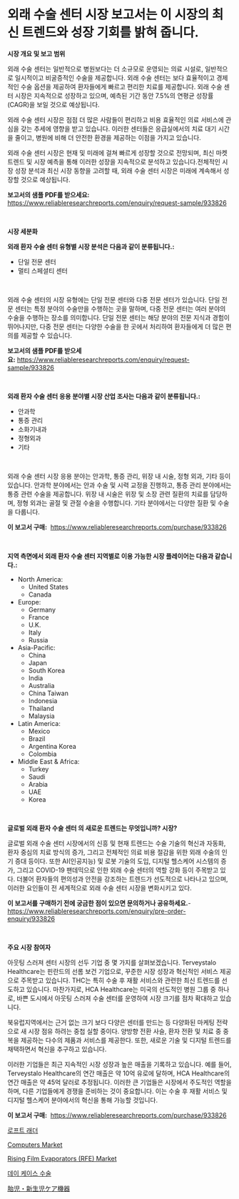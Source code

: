 <p><h1>외래 수술 센터 시장 보고서는 이 시장의 최신 트렌드와 성장 기회를 밝혀 줍니다.</h1></p><p><strong>시장 개요 및 보고 범위</strong></p>
<p><p>외래 수술 센터는 일반적으로 병원보다는 더 소규모로 운영되는 의료 시설로, 일반적으로 일시적이고 비굴증적인 수술을 제공합니다. 외래 수술 센터는 보다 효율적이고 경제적인 수술 옵션을 제공하여 환자들에게 빠르고 편리한 치료를 제공합니다. 외래 수술 센터 시장은 지속적으로 성장하고 있으며, 예측된 기간 동안 7.5%의 연평균 성장률(CAGR)을 보일 것으로 예상됩니다.</p><p>외래 수술 센터 시장은 점점 더 많은 사람들이 편리하고 비용 효율적인 의료 서비스에 관심을 갖는 추세에 영향을 받고 있습니다. 이러한 센터들은 응급실에서의 치료 대기 시간을 줄이고, 병원에 비해 더 안전한 환경을 제공하는 이점을 가지고 있습니다.</p><p>외래 수술 센터 시장은 현재 및 미래에 걸쳐 빠르게 성장할 것으로 전망되며, 최신 마켓 트렌드 및 시장 예측을 통해 이러한 성장을 지속적으로 분석하고 있습니다.전체적인 시장 성장 분석과 최신 시장 동향을 고려할 때, 외래 수술 센터 시장은 미래에 계속해서 성장할 것으로 예상됩니다.</p></p>
<p><strong>보고서의 샘플 PDF를 받으세요:</strong> <a href="https://www.reliableresearchreports.com/enquiry/request-sample/933826">https://www.reliableresearchreports.com/enquiry/request-sample/933826</a></p>
<p>&nbsp;</p>
<p><strong>시장 세분화</strong></p>
<p><strong>외래 환자 수술 센터 유형별 시장 분석은 다음과 같이 분류됩니다.:</strong></p>
<p><ul><li>단일 전문 센터</li><li>멀티 스페셜티 센터</li></ul></p>
<p>&nbsp;</p>
<p><p>외래 수술 센터의 시장 유형에는 단일 전문 센터와 다중 전문 센터가 있습니다. 단일 전문 센터는 특정 분야의 수술만을 수행하는 곳을 말하며, 다중 전문 센터는 여러 분야의 수술을 수행하는 장소를 의미합니다. 단일 전문 센터는 해당 분야의 전문 지식과 경험이 뛰어나지만, 다중 전문 센터는 다양한 수술을 한 곳에서 처리하여 환자들에게 더 많은 편의를 제공할 수 있습니다.</p></p>
<p><strong>보고서의 샘플 PDF를 받으세요:</strong>&nbsp;<a href="https://www.reliableresearchreports.com/enquiry/request-sample/933826">https://www.reliableresearchreports.com/enquiry/request-sample/933826</a></p>
<p>&nbsp;</p>
<p><strong> 외래 환자 수술 센터 응용 분야별 시장 산업 조사는 다음과 같이 분류됩니다.:</strong></p>
<p><ul><li>안과학</li><li>통증 관리</li><li>소화기내과</li><li>정형외과</li><li>기타</li></ul></p>
<p>&nbsp;</p>
<p><p>외래 수술 센터 시장 응용 분야는 안과학, 통증 관리, 위장 내 시술, 정형 외과, 기타 등이 있습니다. 안과학 분야에서는 안과 수술 및 시력 교정을 진행하고, 통증 관리 분야에서는 통증 관련 수술을 제공합니다. 위장 내 시술은 위장 및 소장 관련 질환의 치료를 담당하며, 정형 외과는 골절 및 관절 수술을 수행합니다. 기타 분야에서는 다양한 질환 및 수술을 다룹니다.</p></p>
<p><strong>이 보고서 구매:</strong>&nbsp; <a href="https://www.reliableresearchreports.com/purchase/933826">https://www.reliableresearchreports.com/purchase/933826</a></p>
<p>&nbsp;</p>
<p><strong>지역 측면에서 외래 환자 수술 센터 지역별로 이용 가능한 시장 플레이어는 다음과 같습니다.:</strong></p>
<p><ul>
    <li>
        North America:
        <ul>
            <li>United States</li>
            <li>Canada</li>
        </ul>
    </li>
    <li>
        Europe:
        <ul>
            <li>Germany</li>
            <li>France</li>
            <li>U.K.</li>
            <li>Italy</li>
            <li>Russia</li>
        </ul>
    </li>
    <li>
        Asia-Pacific:
        <ul>
            <li>China</li>
            <li>Japan</li>
            <li>South Korea</li>
            <li>India</li>
            <li>Australia</li>
            <li>China Taiwan</li>
            <li>Indonesia</li>
            <li>Thailand</li>
            <li>Malaysia</li>
        </ul>
    </li>
    <li>
        Latin America:
        <ul>
            <li>Mexico</li>
            <li>Brazil</li>
            <li>Argentina Korea</li>
            <li>Colombia</li>
        </ul>
    </li>
    <li>
        Middle East & Africa:
        <ul>
            <li>Turkey</li>
            <li>Saudi</li>
            <li>Arabia</li>
            <li>UAE</li>
            <li>Korea</li>
        </ul>
    </li>
    </ul></p>
<p>&nbsp;</p>
<p><strong>글로벌 외래 환자 수술 센터 의 새로운 트렌드는 무엇입니까? 시장?</strong></p>
<p><p>글로벌 외래 수술 센터 시장에서의 신흥 및 현재 트렌드는 수술 기술의 혁신과 자동화, 환자 중심의 치료 방식의 증가, 그리고 전체적인 의료 비용 절감을 위한 외래 수술의 인기 증대 등이다. 또한 AI(인공지능) 및 로봇 기술의 도입, 디지털 헬스케어 시스템의 증가, 그리고 COVID-19 팬데믹으로 인한 외래 수술 센터의 역할 강화 등이 주목받고 있다. 더불어 환자들의 편의성과 안전을 강조하는 트렌드가 선도적으로 나타나고 있으며, 이러한 요인들이 전 세계적으로 외래 수술 센터 시장을 변화시키고 있다.</p></p>
<p><strong>이 보고서를 구매하기 전에 궁금한 점이 있으면 문의하거나 공유하세요.</strong>- <a href="https://www.reliableresearchreports.com/enquiry/pre-order-enquiry/933826">https://www.reliableresearchreports.com/enquiry/pre-order-enquiry/933826</a></p>
<p>&nbsp;</p>
<p><strong>주요 시장 참여자</strong></p>
<p><p>아웃팅 스러져 센터 시장의 선두 기업 중 몇 가지를 살펴보겠습니다. Terveystalo Healthcare는 핀란드의 선롬 보건 기업으로, 꾸준한 시장 성장과 혁신적인 서비스 제공으로 주목받고 있습니다. THC는 특히 수술 후 재활 서비스와 관련한 최신 트렌드를 선도하고 있습니다. 마찬가지로, HCA Healthcare는 미국의 선도적인 병원 그룹 중 하나로, 바쁜 도시에서 아웃팅 스러져 수술 센터를 운영하여 시장 크기를 점차 확대하고 있습니다.</p><p>북유럽지역에서는 근거 없는 크기 보다 다양은 센터를 만드는 등 다양화된 마케팅 전략으로 새 시장 점유 하려는 중첩 실할 중이다. 양방향 전환 사슬, 환자 전환 및 치료 중 중복을 제공하는 다수의 제품과 서비스를 제공한다. 또한, 새로운 기술 및 디지털 트렌드를 채택하면서 혁신을 추구하고 있습니다.</p><p>이러한 기업들은 최근 지속적인 시장 성장과 높은 매출을 기록하고 있습니다. 예를 들어, Terveystalo Healthcare의 연간 매출은 약 10억 유로에 달하며, HCA Healthcare의 연간 매출은 약 45억 달러로 추정됩니다. 이러한 큰 기업들은 시장에서 주도적인 역할을 하며, 다른 기업들에게 경쟁을 준비하는 것이 중요합니다. 이는 수술 후 재활 서비스 및 디지털 헬스케어 분야에서의 혁신을 통해 가능할 것입니다.</p></p>
<p><strong>이 보고서 구매:</strong>&nbsp;&nbsp;<a href="https://www.reliableresearchreports.com/purchase/933826">https://www.reliableresearchreports.com/purchase/933826</a></p>
<p><p><a href="https://medium.com/@laurendeveaucook9x6z9jm15gi/%EB%94%94%EC%BD%94%EB%94%A9-%EB%A1%9C%ED%94%84%ED%8A%B8-%EC%82%AC%EB%8B%A4%EB%A6%AC-%EC%8B%9C%EC%9E%A5-%EC%A7%80%ED%91%9C-%EC%8B%9C%EC%9E%A5-%EC%A0%90%EC%9C%A0%EC%9C%A8-%ED%8A%B8%EB%A0%8C%EB%93%9C-%EB%B0%8F-%EC%84%B1%EC%9E%A5-%ED%8C%A8%ED%84%B4-ef831959a937">로프트 래더</a></p><p><a href="https://view.publitas.com/reportprime-1/computers-market-research-report-provides-thorough-industry-overview-which-offers-an-in-depth-analysis-of-product-trends-and-new-market-divisions/">Computers Market</a></p><p><a href="https://issuu.com/reportprime-2/docs/rising-film-evaporators-rfe-market-size-2030.pptx">Rising Film Evaporators (RFE) Market</a></p><p><a href="https://github.com/vs2869dizt0/Market-Research-Report-List-1/blob/main/5751284184131.md">데이 케이스 수술</a></p><p><a href="https://medium.com/@suplazad62/%E8%83%8E%E5%85%90%E3%81%A8%E6%96%B0%E7%94%9F%E5%85%90%E3%82%B1%E3%82%A2%E6%A9%9F%E5%99%A8%E5%B8%82%E5%A0%B4%E3%81%AE%E8%A6%8F%E6%A8%A1%E3%81%AF-%E4%B8%96%E7%95%8C%E7%94%A3%E6%A5%AD%E3%81%AB%E3%81%8A%E3%81%91%E3%82%8B%E6%9C%80%E9%81%A9%E3%81%AA%E3%83%9E%E3%83%BC%E3%82%B1%E3%83%86%E3%82%A3%E3%83%B3%E3%82%B0%E3%83%81%E3%83%A3%E3%83%8D%E3%83%AB%E3%82%92%E7%A4%BA%E3%81%97%E3%81%A6%E3%81%84%E3%81%BE%E3%81%99-b219f7e97ce1">胎児・新生児ケア機器</a></p></p>
